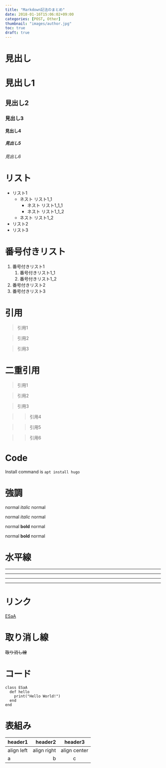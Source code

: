 ```yaml
---
title: "Markdown記法のまとめ"
date: 2018-01-16T15:06:02+09:00
categories: [POST, Other]
thumbnail: "images/author.jpg" 
toc: true 
draft: true
---
```


# 見出し

# 見出し1

## 見出し2

### 見出し3

#### 見出し4

##### 見出し5

###### 見出し6

# リスト

- リスト1
  - ネスト リスト1_1
    - ネスト リスト1_1_1
    - ネスト リスト1_1_2
  - ネスト リスト1_2
- リスト2
- リスト3

# 番号付きリスト

1. 番号付きリスト1
    1. 番号付きリスト1_1
    1. 番号付きリスト1_2
1. 番号付きリスト2
1. 番号付きリスト3


# 引用
> 引用1

> 引用2

> 引用3

# 二重引用
> 引用1

> 引用2

> 引用3

>> 引用4

>> 引用5

>> 引用6


# Code
Install command is `apt install hugo`


# 強調
normal *italic* normal

normal _italic_ normal

normal **bold** normal

normal __bold__ normal

# 水平線

***

___

---

*    *    *

# リンク
[ESaA](https://yktsr.github.io/)

# 取り消し線
~~取り消し線~~


# コード
~~~
class ESaA
  def hello
    print("Hello World!")
  end
end
~~~


# 表組み
|header1|header2|header3|
|:--|--:|:--:|
|align left|align right|align center|
|a|b|c|
